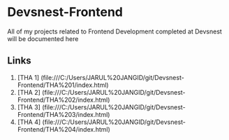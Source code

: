 # Devsnest-Frontend
All of my projects related to Frontend Development completed at Devsnest will be documented here

## Links

1. [THA 1] (file:///C:/Users/JARUL%20JANGID/git/Devsnest-Frontend/THA%201/index.html) 
1. [THA 2] (file:///C:/Users/JARUL%20JANGID/git/Devsnest-Frontend/THA%202/index.html)
1. [THA 3] (file:///C:/Users/JARUL%20JANGID/git/Devsnest-Frontend/THA%203/index.html)
1. [THA 4] (file:///C:/Users/JARUL%20JANGID/git/Devsnest-Frontend/THA%204/index.html)

